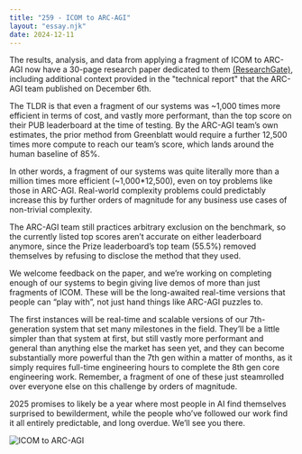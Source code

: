```yaml
---
title: "259 - ICOM to ARC-AGI"
layout: "essay.njk"
date: 2024-12-11
---
```


The results, analysis, and data from applying a fragment of ICOM to ARC-AGI now have a 30-page research paper dedicated to them [(ResearchGate)](http://dx.doi.org/10.13140/RG.2.2.32495.34727), including additional context provided in the "technical report" that the ARC-AGI team published on December 6th.

The TLDR is that even a fragment of our systems was ~1,000 times more efficient in terms of cost, and vastly more performant, than the top score on their PUB leaderboard at the time of testing. By the ARC-AGI team’s own estimates, the prior method from Greenblatt would require a further 12,500 times more compute to reach our team’s score, which lands around the human baseline of 85%.

In other words, a fragment of our systems was quite literally more than a million times more efficient (~1,000*12,500), even on toy problems like those in ARC-AGI. Real-world complexity problems could predictably increase this by further orders of magnitude for any business use cases of non-trivial complexity.

The ARC-AGI team still practices arbitrary exclusion on the benchmark, so the currently listed top scores aren’t accurate on either leaderboard anymore, since the Prize leaderboard’s top team (55.5%) removed themselves by refusing to disclose the method that they used. 

We welcome feedback on the paper, and we’re working on completing enough of our systems to begin giving live demos of more than just fragments of ICOM. These will be the long-awaited real-time versions that people can “play with”, not just hand things like ARC-AGI puzzles to. 

The first instances will be real-time and scalable versions of our 7th-generation system that set many milestones in the field. They’ll be a little simpler than that system at first, but still vastly more performant and general than anything else the market has seen yet, and they can become substantially more powerful than the 7th gen within a matter of months, as it simply requires full-time engineering hours to complete the 8th gen core engineering work. Remember, a fragment of one of these just steamrolled over everyone else on this challenge by orders of magnitude.

2025 promises to likely be a year where most people in AI find themselves surprised to bewilderment, while the people who’ve followed our work find it all entirely predictable, and long overdue. We’ll see you there.

![ICOM to ARC-AGI](https://media.licdn.com/dms/image/v2/D5622AQF_YqvWWX2pww/feedshare-shrink_800/B56ZO0Ruj_G4Ag-/0/1733896366828?e=1736985600&v=beta&t=CtSyJEOAPlgoiU-yxitDvwRl7IsomBdW5lY98eyOwgQ)
